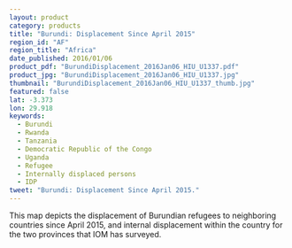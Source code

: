 ```yaml
---
layout: product
category: products
title: "Burundi: Displacement Since April 2015"
region_id: "AF"
region_title: "Africa"
date_published: 2016/01/06
product_pdf: "BurundiDisplacement_2016Jan06_HIU_U1337.pdf"
product_jpg: "BurundiDisplacement_2016Jan06_HIU_U1337.jpg"
thumbnail: "BurundiDisplacement_2016Jan06_HIU_U1337_thumb.jpg"
featured: false
lat: -3.373
lon: 29.918
keywords:
  - Burundi
  - Rwanda
  - Tanzania
  - Democratic Republic of the Congo
  - Uganda
  - Refugee
  - Internally displaced persons
  - IDP
tweet: "Burundi: Displacement Since April 2015."
---
```

This map depicts the displacement of Burundian refugees to neighboring countries since April 2015, and internal displacement within the country for the two provinces that IOM has surveyed.
